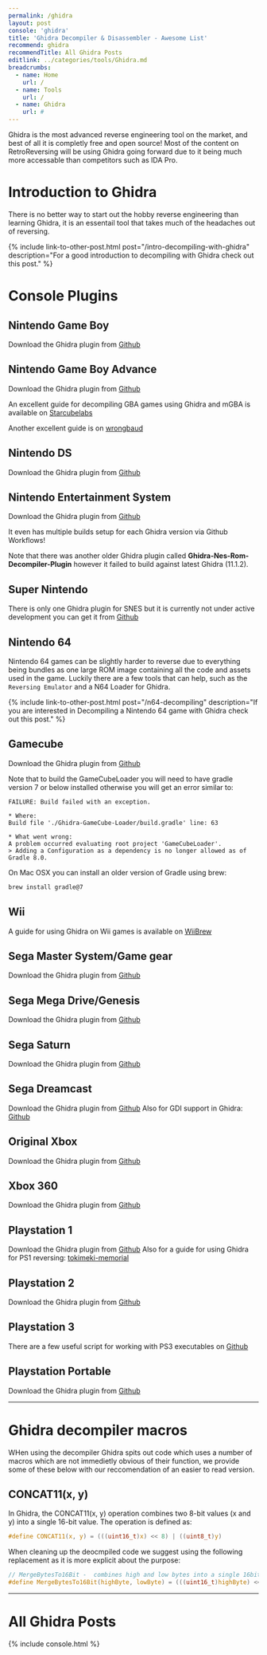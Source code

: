 ```yaml
---
permalink: /ghidra
layout: post
console: 'ghidra'
title: 'Ghidra Decompiler & Disassembler - Awesome List'
recommend: ghidra
recommendTitle: All Ghidra Posts
editlink: ../categories/tools/Ghidra.md
breadcrumbs:
  - name: Home
    url: /
  - name: Tools
    url: /
  - name: Ghidra
    url: #
---
```

Ghidra is the most advanced reverse engineering tool on the market, and best of all it is completly free and open source! Most of the content on RetroReversing will be using Ghidra going forward due to it being much more accessable than competitors such as IDA Pro.

# Introduction to Ghidra
There is no better way to start out the hobby reverse engineering than learning Ghidra, it is an essentail tool that takes much of the headaches out of reversing.

{% include link-to-other-post.html post="/intro-decompiling-with-ghidra" description="For a good introduction to decompiling with Ghidra check out this post." %}

# Console Plugins

## Nintendo Game Boy
Download the Ghidra plugin from [Github](https://github.com/Gekkio/GhidraBoy)

## Nintendo Game Boy Advance
Download the Ghidra plugin from [Github](https://github.com/pudii/gba-ghidra-loader)

An excellent guide for decompiling GBA games using Ghidra and mGBA is available on [Starcubelabs](https://www.starcubelabs.com/reverse-engineering-gba/)

Another excellent guide is on [wrongbaud](https://wrongbaud.github.io/posts/ghidra-debugger/)

## Nintendo DS
Download the Ghidra plugin from [Github](https://github.com/pedro-javierf/NTRGhidra)

## Nintendo Entertainment System
Download the Ghidra plugin from [Github]([https://github.com/ilyakharlamov/Ghidra-Nes-Rom-Decompiler-Plugin/releases/tag/2021-09-23.3](https://github.com/kylewlacy/GhidraNes/releases))

It even has multiple builds setup for each Ghidra version via Github Workflows!

Note that there was another older Ghidra plugin called **Ghidra-Nes-Rom-Decompiler-Plugin** however it failed to build against latest Ghidra (11.1.2).

## Super Nintendo
There is only one Ghidra plugin for SNES but it is currently not under active development you can get it from [Github](https://github.com/achan1989/ghidra-snes-loader)

## Nintendo 64
Nintendo 64 games can be slightly harder to reverse due to everything being bundles as one large ROM image containing all the code and assets used in the game. Luckily there are a few tools that can help, such as the `Reversing Emulator` and a N64 Loader for Ghidra.

{% include link-to-other-post.html post="/n64-decompiling" description="If you are interested in Decompiling a Nintendo 64 game with Ghidra check out this post." %}

## Gamecube
Download the Ghidra plugin from [Github](https://github.com/Cuyler36/Ghidra-GameCube-Loader/releases)

Note that to build the GameCubeLoader you will need to have gradle version 7 or below installed otherwise you will get an error similar to:
```
FAILURE: Build failed with an exception.

* Where:
Build file './Ghidra-GameCube-Loader/build.gradle' line: 63

* What went wrong:
A problem occurred evaluating root project 'GameCubeLoader'.
> Adding a Configuration as a dependency is no longer allowed as of Gradle 8.0.
```

On Mac OSX you can install an older version of Gradle using brew:
```bash
brew install gradle@7
```

## Wii
A guide for using Ghidra on Wii games is available on [WiiBrew](https://wiibrew.org/wiki/Using_Ghidra_with_the_Wii)

## Sega Master System/Game gear
Download the Ghidra plugin from [Github](https://github.com/VGKintsugi/Ghidra-SegaMasterSystem-Loader)

## Sega Mega Drive/Genesis
Download the Ghidra plugin from [Github](https://github.com/lab313ru/ghidra_sega_ldr)

## Sega Saturn
Download the Ghidra plugin from [Github](https://github.com/VGKintsugi/Ghidra-SegaSaturn-Loader)

## Sega Dreamcast
Download the Ghidra plugin from [Github](https://github.com/lab313ru/ghidra_sdc_ldr)
Also for GDI support in Ghidra: [Github](https://github.com/hazzaaclark/gdiGhidra)

## Original Xbox
Download the Ghidra plugin from [Github](https://github.com/XboxDev/ghidra-xbe)

## Xbox 360
Download the Ghidra plugin from [Github](https://github.com/zeroKilo/XEXLoaderWV)

## Playstation 1
Download the Ghidra plugin from [Github](https://github.com/lab313ru/ghidra_psx_ldr)
Also for a guide for using Ghidra for PS1 reversing: [tokimeki-memorial](https://tetracorp.github.io/tokimeki-memorial/methods/decompiling-psx-games.html)

## Playstation 2
Download the Ghidra plugin from [Github](https://github.com/chaoticgd/ghidra-emotionengine-reloaded)

## Playstation 3
There are a few useful script for working with PS3 executables on [Github](https://github.com/clienthax/Ps3GhidraScripts)

## Playstation Portable
Download the Ghidra plugin from [Github](https://github.com/kotcrab/ghidra-allegrex)

---
# Ghidra decompiler macros
WHen using the decompiler Ghidra spits out code which uses a number of macros which are not immedietly obvious of their function, we provide some of these below with our reccomendation of an easier to read version.

## CONCAT11(x, y)
In Ghidra, the CONCAT11(x, y) operation combines two 8-bit values (x and y) into a single 16-bit value. The operation is defined as:
```c
#define CONCAT11(x, y) = (((uint16_t)x) << 8) | ((uint8_t)y)
```

When cleaning up the deocmpiled code we suggest using the following replacement as it is more explicit about the purpose:
```c
// MergeBytesTo16Bit -  combines high and low bytes into a single 16bit value
#define MergeBytesTo16Bit(highByte, lowByte) = (((uint16_t)highByte) << 8) | ((uint8_t)lowByte)
```

---
# All Ghidra Posts
<div>

{% include console.html %}
</div>
